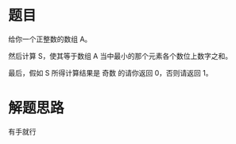 # 题目
给你一个正整数的数组 A。  

然后计算 S，使其等于数组 A 当中最小的那个元素各个数位上数字之和。  

最后，假如 S 所得计算结果是 奇数 的请你返回 0，否则请返回 1。

# 解题思路
有手就行